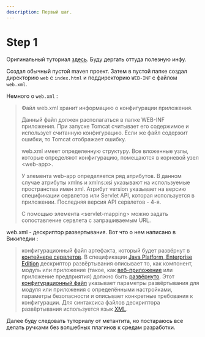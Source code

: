 ```yaml
---
description: Первый шаг.
---
```


# Step 1

Оригинальный туториал [здесь](https://metanit.com/java/javaee/). Буду дергать оттуда полезную инфу. 

Создал обычный пустой maven проект. Затем в пустой папке создал директорию `web` с `index.html` и поддиректорию `WEB-INF` с файлом `web.xml`. 

Немного о `web.xml` :

> Файл web.xml хранит информацию о конфигурации приложения. 
>
> Данный файл должен располагаться в папке WEB-INF приложения. При запуске Tomcat считывает его содержимое и использует считанную конфигурацию. Если же файл содержит ошибки, то Tomcat отображает ошибку.
>
> web.xml имеет определенную структуру. Все вложенные узлы, которые определяют конфигурацию, помещаются в корневой узел &lt;web-app&gt;.
>
> У элемента web-app определяется ряд атрибутов. В данном случае атрибуты xmlns и xmlns:xsi указывают на используемые пространства имен xml. Атрибут version указывает на версию спецификации сервлетов или Servlet API, которая используется в приложении. Последняя версия API сервлетов - 4-я.
>
> С помощью элемента &lt;servlet-mapping&gt; можно задать сопоставление сервлета с запрашиваемым URL.

web.xml - дескриптор развертывания. Вот что о нем написано в Википедии :

> конфигурационный файл артефакта, который будет развёрнут в [контейнере сервлетов](https://ru.wikipedia.org/wiki/%D0%9A%D0%BE%D0%BD%D1%82%D0%B5%D0%B9%D0%BD%D0%B5%D1%80_%D1%81%D0%B5%D1%80%D0%B2%D0%BB%D0%B5%D1%82%D0%BE%D0%B2). В спецификации [Java Platform, Enterprise Edition](https://ru.wikipedia.org/wiki/Java_Platform,_Enterprise_Edition) дескриптор развёртывания описывает то, как компонент, модуль или приложение \(такое, как [веб-приложение](https://ru.wikipedia.org/wiki/%D0%92%D0%B5%D0%B1-%D0%BF%D1%80%D0%B8%D0%BB%D0%BE%D0%B6%D0%B5%D0%BD%D0%B8%D0%B5) или приложение предприятия\) должно быть [развёрнуто](https://ru.wikipedia.org/wiki/%D0%A0%D0%B0%D0%B7%D0%B2%D1%91%D1%80%D1%82%D1%8B%D0%B2%D0%B0%D0%BD%D0%B8%D0%B5_%D0%BF%D1%80%D0%BE%D0%B3%D1%80%D0%B0%D0%BC%D0%BC%D0%BD%D0%BE%D0%B3%D0%BE_%D0%BE%D0%B1%D0%B5%D1%81%D0%BF%D0%B5%D1%87%D0%B5%D0%BD%D0%B8%D1%8F). Этот [конфигурационный файл](https://ru.wikipedia.org/wiki/%D0%9A%D0%BE%D0%BD%D1%84%D0%B8%D0%B3%D1%83%D1%80%D0%B0%D1%86%D0%B8%D0%BE%D0%BD%D0%BD%D1%8B%D0%B9_%D1%84%D0%B0%D0%B9%D0%BB) указывает параметры развёртывания для модуля или приложения с определёнными настройками, параметры безопасности и описывает конкретные требования к конфигурации. Для синтаксиса файлов дескриптора развёртывания используется язык [XML](https://ru.wikipedia.org/wiki/XML).

Далее буду следовать туториалу от метантита, но постараюсь все делать ручками без волшебных плагинов к средам разработки. 

